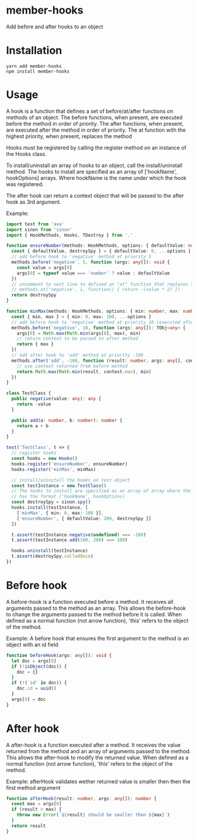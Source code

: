 # member-hooks

Add before and after hooks to an object

# Installation

```
yarn add member-hooks
npm install member-hooks
```

# Usage

A hook is a function that defines a set of before/at/after functions on methods of an object.
The before functions, when present, are executed before the method in order of priority.
The after functions, when present, are executed after the method in order of priority.
The at function with the highest priority, when present, replaces the method

Hooks must be registered by calling the register method on an instance of the Hooks class.  

To install/uninstall an array of hooks to an object, call the install/uninstall method.
The hooks to install are specified as an array of ['hookName', hookOptions] arrays.
Where hookName is the name under which the hook was registered.

The after hook can return a context object that will be passed to the after hook as 3rd argument.

Example:
```typescript
import test from 'ava'
import sinon from 'sinon'
import { HookMethods, Hooks, TDestroy } from '.'

function ensureNumber(methods: HookMethods, options: { defaultValue: number, destroySpy: TDestroy }): TDestroy {
  const { defaultValue, destroySpy } = { defaultValue: 0, ...options }
  // add before hook to 'negative' method at priority 5
  methods.before('negative', 5, function (args: any[]): void {
    const value = args[0]
    args[0] = typeof value === 'number' ? value : defaultValue
  })
  // uncomment to nest line to defined an "at" function that replaces the method
  // methods.at('negative', 1, function() { return -(value * 2) }) 
  return destroySpy
}

function minMax(methods: HookMethods, options: { min: number, max: number }): void {
  const { min, max } = { min: 0, max: 100, ...options }
  // add before hook to 'negative' method at priority 10 (executed after ensureNumber)
  methods.before('negative', 10, function (args: any[]): TObj<any> {
    args[0] = Math.max(Math.min(args[0], max), min)
    // return context to be passed to after method
    return { max }
  })
  // add after hook to 'add' method at priority -100
  methods.after('add', -100, function (result: number, args: any[], context: TObj): number {
    // use context returned from before method
    return Math.max(Math.min(result, context.max), min)
  })
}

class TestClass {
  public negative(value: any): any {
    return -value
  }

  public add(a: number, b: number): number {
    return a + b
  }
}

test('TestClass', t => {
  // register hooks
  const hooks = new Hooks()
  hooks.register('ensureNumber', ensureNumber)
  hooks.register('minMax', minMax)

  // install/uninstall the hooks on test object
  const testInstance = new TestClass()
  // The hooks to install are specified as an array of array where the inner array
  // has the format ['hookName', hookOptions]
  const destroySpy = sinon.spy()
  hooks.install(testInstance, [
    ['minMax', { min: 0, max: 100 }],
    ['ensureNumber', { defaultValue: 200, destroySpy }]
  ])

  t.assert(testInstance.negative(undefined) === -100)
  t.assert(testInstance.add(100, 200) === 100)

  hooks.uninstall(testInstance)
  t.assert(destroySpy.calledOnce)
})
```

# Before hook

A before-hook is a function executed before a method. 
It receives all arguments passed to the method as an array.
This allows the before-hook to change the arguments passed to the method before it is called.
When defined as a normal function (not arrow function), 'this' refers to the object of the method.

Example: A before hook that ensures the first argument to the method is an object with an id field
```typescript
function beforeHook(args: any[]): void {
  let doc = args[0]
  if (!isObject(doc)) {
    doc = {}
  }
  if (!('id' in doc)) {
    doc.id = uuid()
  }
  args[0] = doc
}
``` 

# After hook

A after-hook is a function executed after a method.
It receives the value returned from the method and an array of arguments passed to the method.
This allows the after-hook to modify the returned value.
When defined as a normal function (not arrow function), 'this' refers to the object of the method.

Example: afterHook validates wether returned value is smaller then then the first method argument
```typescript
function afterHook(result: number, args: any[]): number {
  const max = args[0]
  if (result > max) {
    throw new Error(`${result} should be smaller then ${max}`)
  }
  return result
}
```



